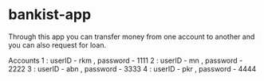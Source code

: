 # bankist-app
Through this app you can transfer money from one account to another and you can also request for loan.

Accounts
1 : userID - rkm , password - 1111
2 : userID - mn , password - 2222
3 : userID - abn , password - 3333
4 : userID - pkr , password - 4444
